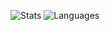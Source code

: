 ![Stats](https://github-readme-stats-seven-fawn-55.vercel.app/api?username=strandseter&show_icons=true&theme=transparent&hide_border=true&hide=stars&hide_rank=true)
![Languages](https://github-readme-stats-seven-fawn-55.vercel.app/api/top-langs/?username=strandseter&langs_count=20&hide_progress=true&theme=transparent&hide=scss,makefile,handlebars,less,ejs&hide_border=true)

<!--
## Hi there 👋

**strandseter/strandseter** is a ✨ _special_ ✨ repository because its `README.md` (this file) appears on your GitHub profile.

Here are some ideas to get you started:

- 🔭 I’m currently working on ...
- 🌱 I’m currently learning ...
- 👯 I’m looking to collaborate on ...
- 🤔 I’m looking for help with ...
- 💬 Ask me about ...
- 📫 How to reach me: ...
- 😄 Pronouns: ...
- ⚡ Fun fact: ...
-->
